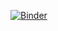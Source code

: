  [![Binder](http://mybinder.org/badge.svg)](http://mybinder.org/repo/olivierverdier/demo-notebooks) 
